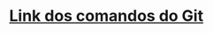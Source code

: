 <!DOCTYPE html>
<html lang="pt-br">
    <head>
    </head>
    <body>
        <a href = "https://www.treinaweb.com.br/blog/comandos-do-git-que-voce-precisa-conhecer-parte-1"> <h1> Link dos comandos do Git</h1>  </a>
    </body>
</html>
